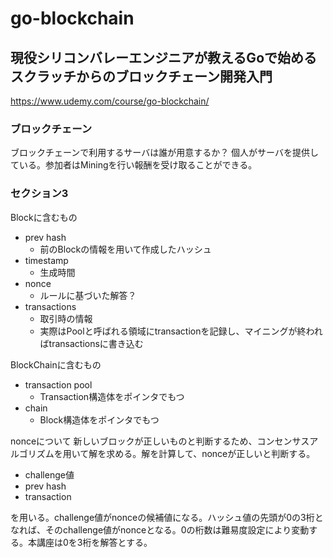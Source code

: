 # go-blockchain

## 現役シリコンバレーエンジニアが教えるGoで始めるスクラッチからのブロックチェーン開発入門

https://www.udemy.com/course/go-blockchain/


### ブロックチェーン

ブロックチェーンで利用するサーバは誰が用意するか？
  個人がサーバを提供している。参加者はMiningを行い報酬を受け取ることができる。

### セクション3

Blockに含むもの

- prev hash
  - 前のBlockの情報を用いて作成したハッシュ
- timestamp
  - 生成時間
- nonce
  - ルールに基づいた解答？
- transactions
  - 取引時の情報
  - 実際はPoolと呼ばれる領域にtransactionを記録し、マイニングが終わればtransactionsに書き込む

BlockChainに含むもの

- transaction pool
  - Transaction構造体をポインタでもつ
- chain
  - Block構造体をポインタでもつ

nonceについて
新しいブロックが正しいものと判断するため、コンセンサスアルゴリズムを用いて解を求める。解を計算して、nonceが正しいと判断する。

- challenge値
- prev hash
- transaction

を用いる。challenge値がnonceの候補値になる。ハッシュ値の先頭が0の3桁となれば、そのchallenge値がnonceとなる。0の桁数は難易度設定により変動する。本講座は0を3桁を解答とする。